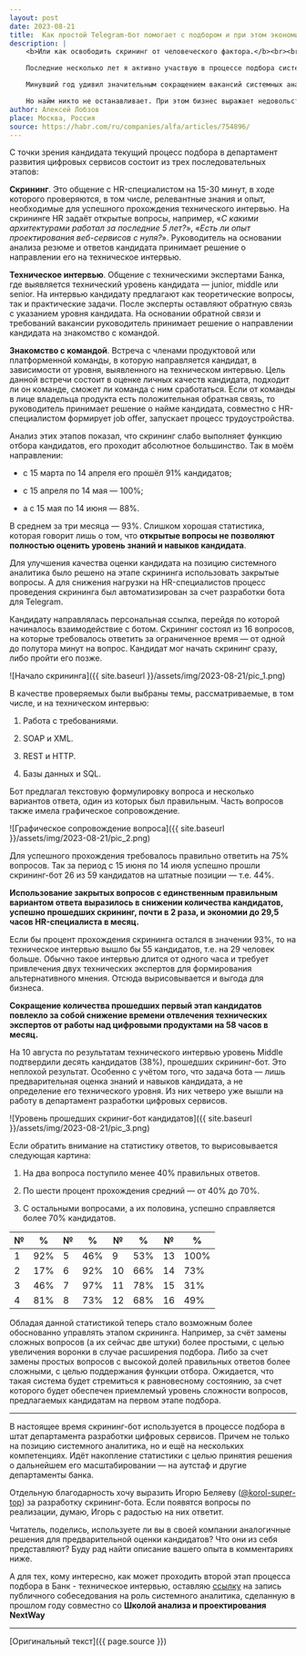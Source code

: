 ```yaml
---
layout: post
date: 2023-08-21
title:  Как простой Telegram-бот помогает с подбором и при этом экономит деньги
description: |
    <b>Или как освободить скрининг от человеческого фактора.</b><br><br>

    Последние несколько лет я активно участвую в процессе подбора системных аналитиков в департамент развития цифровых сервисов. Начинал с проведения скринингов и технических интервью, а уже будучи руководителем направления, принимал решение о распределении кандидатов по командам и их трудоустройстве.<br><br>

    Минувший год удивил значительным сокращением вакансий системных аналитиков на позицию junior. Бизнес, финансирующий деятельность команд, в большей степени заинтересован в найме опытных специалистов, способных сразу приступить к разработке новых цифровых продуктов. Всё меньше команд готовы вкладываться в развитие начинающих специалистов.<br><br>

    Но найм никто не останавливает. При этом бизнес выражает недовольство из-за отвлечения технических экспертов от работы над продуктами для проведения технических интервью. А многие кандидаты демонстрируют знания и навыки на уровне junior, что также не бьется с потребностями бизнеса. Поэтому было решено проанализировать процесс подбора и найти точки роста, чтобы закрывать потребности в найме с минимальными затратами времени технических экспертов. В результате появился скрининг-бот, о котором речь пойдет ниже.
author: Алексей Лобзов
place: Москва, Россия
source: https://habr.com/ru/companies/alfa/articles/754896/
---
```


С точки зрения кандидата текущий процесс подбора в департамент развития цифровых сервисов состоит из трех последовательных этапов:

**Скрининг**. Это общение с HR-специалистом на 15-30 минут, в ходе которого проверяются, в том числе, релевантные знания и опыт, необходимые для успешного прохождения технического интервью. На скрининге HR задаёт открытые вопросы, например, «*С какими архитектурами работал за последние 5 лет?*», «*Есть ли опыт проектирования веб-сервисов с нуля?*». Руководитель на основании анализа резюме и ответов кандидата принимает решение о направлении его на техническое интервью.

**Техническое интервью**. Общение с техническими экспертами Банка, где выявляется технический уровень кандидата — junior, middle или senior. На интервью кандидату предлагают как теоретические вопросы, так и практические задачи. После эксперты оставляют обратную связь с указанием уровня кандидата. На основании обратной связи и требований вакансии руководитель принимает решение о направлении кандидата на знакомство с командой.

**Знакомство с командой**. Встреча с членами продуктовой или платформенной команды, в которую направляется кандидат, в зависимости от уровня, выявленного на техническом интервью. Цель данной встречи состоит в оценке личных качеств кандидата, подходит ли он команде, сможет ли команда с ним сработаться. Если от команды в лице владельца продукта есть положительная обратная связь, то руководитель принимает решение о найме кандидата, совместно с HR-специалистом формирует job offer, запускает процесс трудоустройства.

Анализ этих этапов показал, что скрининг слабо выполняет функцию отбора кандидатов, его проходит абсолютное большинство. Так в моём направлении:

* с 15 марта по 14 апреля его прошёл 91% кандидатов;

* с 15 апреля по 14 мая — 100%;

* а с 15 мая по 14 июня — 88%.

В среднем за три месяца — 93%. Слишком хорошая статистика, которая говорит лишь о том, что **открытые вопросы не позволяют полностью оценить уровень знаний и навыков кандидата**.

Для улучшения качества оценки кандидата на позицию системного аналитика было решено на этапе скрининга использовать закрытые вопросы. А для снижения нагрузки на HR-специалистов процесс проведения скрининга был автоматизирован за счет разработки бота для Telegram. 

Кандидату направлялась персональная ссылка, перейдя по которой начиналось взаимодействие с ботом. Скрининг состоял из 16 вопросов, на которые требовалось ответить за ограниченное время — от одной до полутора минут на вопрос. Кандидат мог начать скрининг сразу, либо пройти его позже.

![Начало скрининга]({{ site.baseurl }}/assets/img/2023-08-21/pic_1.png)

В качестве проверяемых были выбраны темы, рассматриваемые, в том числе, и на техническом интервью:

1. Работа с требованиями.

2. SOAP и XML.

3. REST и HTTP.

4. Базы данных и SQL.

Бот предлагал текстовую формулировку вопроса и несколько вариантов ответа, один из которых был правильным. Часть вопросов также имела графическое сопровождение.

![Графическое сопровождение вопроса]({{ site.baseurl }}/assets/img/2023-08-21/pic_2.png)

Для успешного прохождения требовалось правильно ответить на 75% вопросов. Так за период с 15 июня по 14 июля успешно прошли скрининг-бот 26 из 59 кандидатов на штатные позиции — т.е. 44%. 

**Использование закрытых вопросов с единственным правильным вариантом ответа выразилось в снижении количества кандидатов, успешно прошедших скрининг, почти в 2 раза, и экономии до 29,5 часов HR-специалиста в месяц.**

Если бы процент прохождения скрининга остался в значении 93%, то на техническое интервью вышло бы 55 кандидатов, т.е. на 29 человек больше. Обычно такое интервью длится от одного часа и требует привлечения двух технических экспертов для формирования альтернативного мнения. Отсюда вырисовывается и выгода для бизнеса.

**Сокращение количества прошедших первый этап кандидатов повлекло за собой снижение времени отвлечения технических экспертов от работы над цифровыми продуктами на 58 часов в месяц.**

На 10 августа по результатам технического интервью уровень Middle подтвердили десять кандидатов (38%), прошедших скрининг-бот. Это неплохой результат. Особенно с учётом того, что задача бота — лишь предварительная оценка знаний и навыков кандидата, а не определение его технического уровня. Из них четверо уже вышли на работу в департамент разработки цифровых сервисов.

![Уровень прошедших скриниг-бот кандидатов]({{ site.baseurl }}/assets/img/2023-08-21/pic_3.png)

Если обратить внимание на статистику ответов, то вырисовывается следующая картина:

1. На два вопроса поступило менее 40% правильных ответов.

2. По шести процент прохождения средний — от 40% до 70%.

3. С остальными вопросами, а их половина, успешно справляется более 70% кандидатов.

|№    |%    |№    |%    |№    |%    |№    |%
|---- |---- |---- |---- |---- |---- |---- |----
|1    |92%  |5    |46%  |9    |53%  |13   |100%
|2    |17%  |6    |92%  |10   |66%  |14   |73% 
|3    |46%  |7    |97%  |11   |78%  |15   |31% 
|4    |81%  |8    |73%  |12   |68%  |16   |49% 

Обладая данной статистикой теперь стало возможным более обоснованно управлять этапом скрининга. Например, за счёт замены сложных вопросов (а их сейчас две штуки) более простыми, с целью увеличения воронки в случае расширения подбора. Либо за счет замены простых вопросов с высокой долей правильных ответов более сложными, с целью поддержания функции отбора. Ожидается, что такая система будет стремиться к равновесному состоянию, за счет которого будет обеспечен приемлемый уровень сложности вопросов, предлагаемых кандидатам на первом этапе подбора.

---

В настоящее время скрининг-бот используется в процессе подбора в штат департамента разработки цифровых сервисов. Причем не только на позицию системного аналитика, но и ещё на нескольких компетенциях. Идёт накопление статистики с целью принятия решения о дальнейшем его масштабировании — на аутстаф и другие департаменты банка.

Отдельную благодарность хочу выразить Игорю Беляеву ([@korol-super-top](https://habr.com/ru/users/korol-super-top/)) за разработку скрининг-бота. Если появятся вопросы по реализации, думаю, Игорь с радостью на них ответит.

Читатель, поделись, используете ли вы в своей компании аналогичные решения для предварительной оценки кандидатов? Что они из себя представляют? Буду рад найти описание вашего опыта в комментариях ниже.

А для тех, кому интересно, как может проходить второй этап процесса подбора в Банк - техническое интервью, оставляю [ссылку](https://www.youtube.com/watch?v=vIiF_OZgkQc) на запись публичного собеседования на роль системного аналитика, сделанную в прошлом году совместно со **Школой анализа и проектирования NextWay**

---

[Оригинальный текст]({{ page.source }})